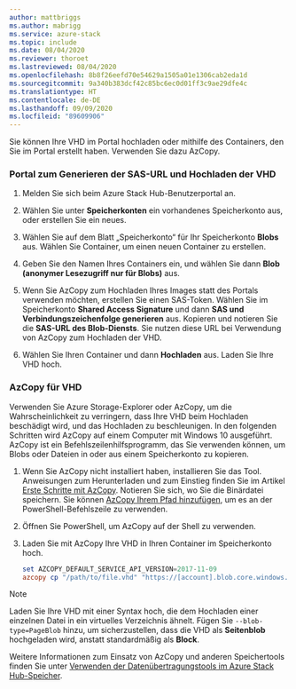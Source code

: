 ```yaml
---
author: mattbriggs
ms.author: mabrigg
ms.service: azure-stack
ms.topic: include
ms.date: 08/04/2020
ms.reviewer: thoroet
ms.lastreviewed: 08/04/2020
ms.openlocfilehash: 8b8f26eefd70e54629a1505a01e1306cab2eda1d
ms.sourcegitcommit: 9a340b383dcf42c85bc6ec0d01ff3c9ae29dfe4c
ms.translationtype: HT
ms.contentlocale: de-DE
ms.lasthandoff: 09/09/2020
ms.locfileid: "89609906"
---
```

Sie können Ihre VHD im Portal hochladen oder mithilfe des Containers, den Sie im Portal erstellt haben. Verwenden Sie dazu AzCopy.

### <a name="portal-to-generate-sas-url-and-upload-vhd"></a>Portal zum Generieren der SAS-URL und Hochladen der VHD

1. Melden Sie sich beim Azure Stack Hub-Benutzerportal an.

2. Wählen Sie unter **Speicherkonten** ein vorhandenes Speicherkonto aus, oder erstellen Sie ein neues.

3. Wählen Sie auf dem Blatt „Speicherkonto“ für Ihr Speicherkonto **Blobs** aus. Wählen Sie Container, um einen neuen Container zu erstellen.

4. Geben Sie den Namen Ihres Containers ein, und wählen Sie dann **Blob (anonymer Lesezugriff nur für Blobs)** aus.

5. Wenn Sie AzCopy zum Hochladen Ihres Images statt des Portals verwenden möchten, erstellen Sie einen SAS-Token. Wählen Sie im Speicherkonto **Shared Access Signature** und dann **SAS und Verbindungszeichenfolge generieren** aus. Kopieren und notieren Sie die **SAS-URL des Blob-Diensts**. Sie nutzen diese URL bei Verwendung von AzCopy zum Hochladen der VHD.

6. Wählen Sie Ihren Container und dann **Hochladen** aus. Laden Sie Ihre VHD hoch.

### <a name="azcopy-vhd"></a>AzCopy für VHD

Verwenden Sie Azure Storage-Explorer oder AzCopy, um die Wahrscheinlichkeit zu verringern, dass Ihre VHD beim Hochladen beschädigt wird, und das Hochladen zu beschleunigen. In den folgenden Schritten wird AzCopy auf einem Computer mit Windows 10 ausgeführt. AzCopy ist ein Befehlszeilenhilfsprogramm, das Sie verwenden können, um Blobs oder Dateien in oder aus einem Speicherkonto zu kopieren.

1. Wenn Sie AzCopy nicht installiert haben, installieren Sie das Tool. Anweisungen zum Herunterladen und zum Einstieg finden Sie im Artikel [Erste Schritte mit AzCopy](https://docs.microsoft.com/azure/storage/common/storage-use-azcopy-v10). Notieren Sie sich, wo Sie die Binärdatei speichern. Sie können [AzCopy Ihrem Pfad hinzufügen](https://www.architectryan.com/2018/03/17/add-to-the-path-on-windows-10/), um es an der PowerShell-Befehlszeile zu verwenden.

2. Öffnen Sie PowerShell, um AzCopy auf der Shell zu verwenden.

3. Laden Sie mit AzCopy Ihre VHD in Ihren Container im Speicherkonto hoch.

    ```powershell  
    set AZCOPY_DEFAULT_SERVICE_API_VERSION=2017-11-09
    azcopy cp "/path/to/file.vhd" "https://[account].blob.core.windows.net/[container]/[path/to/blob]?[SAS] --blob-type=PageBlob
    ```

> [!NOTE]  
> Laden Sie Ihre VHD mit einer Syntax hoch, die dem Hochladen einer einzelnen Datei in ein virtuelles Verzeichnis ähnelt. Fügen Sie `--blob-type=PageBlob` hinzu, um sicherzustellen, dass die VHD als **Seitenblob** hochgeladen wird, anstatt standardmäßig als **Block**.

Weitere Informationen zum Einsatz von AzCopy und anderen Speichertools finden Sie unter [Verwenden der Datenübertragungstools im Azure Stack Hub-Speicher](/azure-stack/user/azure-stack-storage-transfer).